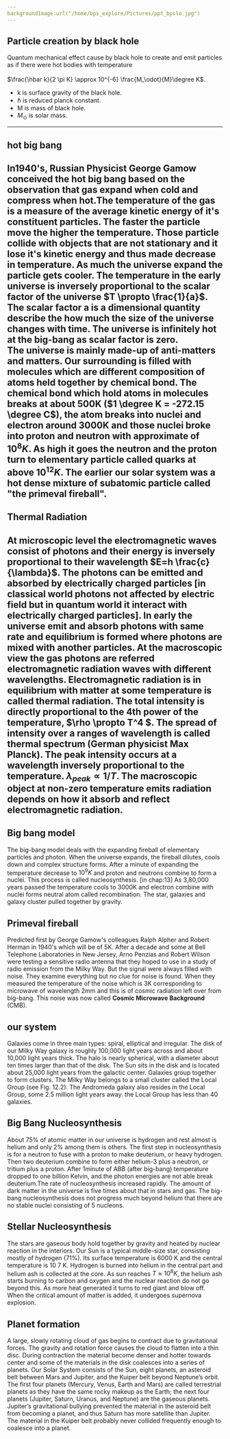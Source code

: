 ```yaml
---
backgroundImage:url("/home/bps_explore/Pictures/ppt_bpslo.jpg")
---
```

## Particle creation by black hole
Quantum mechanical effect cause by black hole to create and emit particles as if there were hot bodies with temperature<br>  
$\frac{\hbar k}{2 \pi K} \approx 10^{-6} \frac{M_\odot}{M}\degree K$. 
* k is surface gravity of the black hole.
* $\hbar$ is reduced planck constant.
* M is mass of black hole.
* $M_\odot$ is solar mass.
---
## hot big bang
 In1940's, Russian Physicist George Gamow conceived the hot big bang based on the observation that gas expand when cold and compress when hot.**The temperature of the gas is a measure of the average kinetic energy of it's constituent particles**. The faster the particle move the higher the temperature. Those particle collide with objects that are not stationary and it lose it's kinetic energy and thus made decrease in temperature. As much the universe expand the particle gets cooler. The temperature in the early universe is inversely proportional to the scalar factor of the universe $T \propto \frac{1}{a}$. The scalar factor **a** is a dimensional quantity describe the how much the size of the universe changes with time. The universe is infinitely hot at the big-bang as scalar factor is zero.<br>
 The universe is mainly made-up of anti-matters and matters. Our surrounding is filled with molecules which are different composition of atoms held together by chemical bond. The chemical bond which hold atoms in molecules breaks at about 500K ($1 \degree K = -272.15 \degree C$), the atom breaks into nuclei and electron around 3000K and those nuclei broke into proton and neutron with approximate of $10^8 K$. As high it goes the neutron and the proton turn to elementary particle called **quarks** at above $10^{12} K$. The earlier our solar system was a hot dense mixture of subatomic particle called "the primeval fireball".
 ---
 ## Thermal Radiation
 At microscopic level the electromagnetic waves consist of photons and their energy is inversely proportional to their wavelength 
 $E=h \frac{c}{\lambda}$. The photons can be emitted and absorbed by electrically charged particles [in classical world photons not affected by electric field but in quantum world it interact with electrically charged particles]. In early the universe emit and absorb photons with same rate and equilibrium is formed where photons are mixed with another particles. At the macroscopic view the gas photons are referred electromagnetic radiation waves with different wavelengths. Electromagnetic radiation is in equilibrium with matter at some temperature is called thermal radiation. The total intensity is directly proportional to the 4th power of the temperature, $\rho \propto T^4 $. The spread of intensity over a ranges of wavelength is called thermal spectrum (German physicist Max Planck). The peak intensity occurs at a wavelength inversely proportional to the temperature. $\lambda_{peak} \propto 1/T$. The macroscopic object at non-zero temperature emits radiation depends on how it absorb and reflect electromagnetic radiation.
 ---
 ## Big bang model
 The big-bang model deals with the expanding fireball of elementary particles and photon. When the universe expands, the fireball dilutes, cools down and complex structure forms. After a minute of expanding the temperature decrease to $10^9K$ and proton and neutrons combine to form a nuclei. This process is called nucleosynthesis. [in chap:13] As 3,80,000 years passed the temperature cools to 3000K and electron combine with nuclei forms neutral atom called recombination. The star, galaxies and galaxy cluster pulled together by gravity. 
 ## Primeval fireball
 Predicted first by George Gamow's colleagues Ralph Alpher and Robert Herman in 1940's which will be of 5K. After a decade and some at Bell Telephone Laboratories in New Jersey, Arno Penzias and Robert Wilson were testing a sensitive radio antenna that they hoped to use in a study of radio emission from the Milky Way. But the signal were always filled with noise. They examine everything but no clue for noise is found. When they measured the temperature of the noise which is 3K corresponding to microwave of wavelength 2mm and this is of cosmic radiation left over from big-bang. This noise was now called **Cosmic Microwave Background** (CMB).
 ## our system
 Galaxies come in three main types: spiral, elliptical and irregular. The disk of our Milky Way galaxy is roughly 100,000 light years across and about 10,000 light years thick. The halo is nearly spherical, with a diameter about ten times larger than that of the disk. The Sun sits in the disk and is located about 25,000 light years from the galactic center. Galaxies group together to form clusters. The Milky Way belongs to a small cluster called the Local Group (see Fig. 12.2). The Andromeda galaxy also resides in the Local Group, some 2.5 million light years away. the Local Group has less than 40 galaxies.
 ## Big Bang Nucleosynthesis
 About 75% of atomic matter in our universe is hydrogen and rest almost is helium and only 2% among them is others. The first step in nucleosynthesis is for a neutron to fuse with a proton to make deuterium, or heavy hydrogen. Then two deuterium combine to form either helium-3 plus a neutron, or tritium plus a proton. After 1minute of ABB (after big-bang) temperature dropped to one billion Kelvin, and the photon energies are not able break deuterium.The rate of nucleosynthesis increased rapidly. The amount of dark matter in the universe is five times about that in stars and gas. The big-bang nucleosynthesis does not progress much beyond helium that there are no stable nuclei consisting of 5 nucleons.
## Stellar Nucleosynthesis
The stars are gaseous body hold together by gravity and heated by nuclear reaction in the interiors.  Our Sun is a typical middle-size star, consisting mostly of hydrogen (71%). Its surface temperature is 6000 K and the central temperature is 10 7 K. Hydrogen is burned into helium in the central part and helium ash is collected at the core. As sun reaches $T \approx 10^8K$, the helium ash starts burning to carbon and oxygen and the nuclear reaction do not go beyond this. As more heat generated it turns to red giant and blow off. When the critical amount of matter is added, it undergoes supernova explosion.
## Planet formation
A large, slowly rotating cloud of gas begins to contract due to gravitational forces. The gravity and rotation force causes the cloud to flatten into a thin disc. During contraction the material become denser and hotter towards center and some of the materials in the disk coalesces into a series of planets. Our Solar System consists of the Sun, eight planets, an asteroid belt between Mars and Jupiter, and the Kuiper belt beyond Neptune’s orbit. The first four planets (Mercury, Venus, Earth and Mars) are called terrestrial planets as they have the same rocky makeup as the Earth; the next four planets (Jupiter, Saturn, Uranus, and Neptune) are the gaseous planets. Jupiter’s gravitational bullying prevented the material in the asteroid belt from becoming a planet, and thus Saturn has more satellite than Jupiter. The material in the Kuiper belt probably never collided frequently enough to coalesce into a planet.